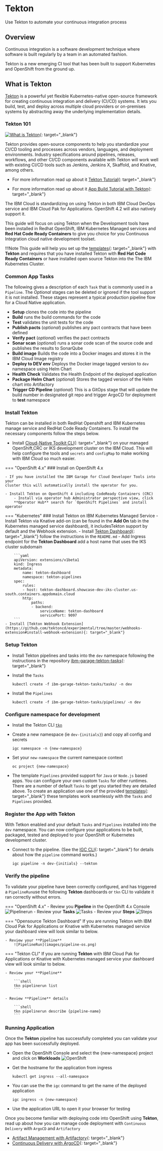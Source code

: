 # Tekton

Use Tekton to automate your continuous integration process

## Overview

Continuous integration is a software development technique where software is built regularly by a team in an automated fashion.

Tekton is a new emerging CI tool that has been built to support Kubernetes and OpenShift from the ground up.

## What is Tekton

[Tekton](https://tekton.dev/) is a powerful yet flexible Kubernetes-native open-source framework for creating continuous integration and delivery (CI/CD) systems. It lets you build, test, and deploy across multiple cloud providers or on-premises systems by abstracting away the underlying implementation details.

### Tekton 101

[![What is Tekton](http://img.youtube.com/vi/TWxKD9dLpmk/0.jpg)](https://youtu.be/TWxKD9dLpmk "What is Tekton"){: target="_blank"}

Tekton provides open-source components to help you standardize your CI/CD tooling and processes across vendors, languages, and deployment environments. Industry specifications around pipelines, releases, workflows, and other CI/CD components available with Tekton will work well with existing CI/CD tools such as Jenkins, Jenkins X, Skaffold, and Knative, among others.

- For more information read up about it [Tekton Tutorial](https://developer.ibm.com/tutorials/knative-build-app-development-with-tekton/){: target="_blank"}

- For more information read up about it [App Build Tutorial with Tekton](https://developer.ibm.com/tutorials/knative-build-app-development-with-tekton/){: target="_blank"}

The IBM Cloud is standardizing on using Tekton in both IBM Cloud DevOps service and IBM Cloud Pak for Applications. OpenShift 4.2 will also natively support it.

This guide will focus on using Tekton when the Development tools have been installed in Redhat OpenShift, IBM Kubernetes Managed services and **Red Hat Code Ready Containers** to give you choice for you Continuous Integration cloud native development toolset.

!!!Note
    This guide will help you set up the [templates](../starter-kit/starter-kit.md){: target="_blank"} with  **Tekton** and requires that you have installed Tekton with **Red Hat Code Ready Containers** or have installed open source Tekton into the The IBM Kubernetes Cluster.

### Common App Tasks

The following gives a description of each `Task` that is commonly used in a
 `Pipeline`. The *Optional* stages can be deleted or ignored if the tool support it is not installed. These stages represent a typical production pipeline flow for a Cloud Native application.

- **Setup** clones the code into the pipeline
- **Build** runs the build commands for the code
- **Test** validates the unit tests for the code
- **Publish pacts** (*optional*) publishes any pact contracts that have been defined
- **Verify pact** (*optional*) verifies the pact contracts
- **Sonar scan** (*optional*) runs a sonar code scan of the source code and publishes the results to SonarQube
- **Build image** Builds the code into a Docker images and stores it in the IBM Cloud Image registry
- **Deploy to DEV env** Deploys the Docker image tagged version to `dev` namespace using Helm Chart
- **Health Check** Validates the Health Endpoint of the deployed application
- **Package Helm Chart** (*optional*) Stores the tagged version of the Helm chart into Artifactory
- **Trigger CD Pipeline** (*optional*) This is a GitOps stage that will
 update the build number in designated git repo and trigger ArgoCD for
  deployment to **test** namespace

### Install Tekton

Tekton can be installed in both RedHat Openshift and IBM Kubernetes manage
 service and RedHat Code Ready Containers. To install the necessary
  components follow the steps below.

- Install [Cloud-Native Toolkit CLI](../../learning/dev-setup.md#install-the-cloud-native-toolkit-command-line-interface-cli){: target="_blank"} on your managed OpenShift,CRC or IKS development cluster on the IBM Cloud. This will help configure the tools and `secrets` and `configMap` to make working with IBM Cloud so much easier.

=== "OpenShift 4.x"
    ### Install on OpenShift 4.x

    - If you have installed the IBM Garage for Cloud Developer Tools into your
    cluster this will automatically install the operator for you.

    - Install Tekton on OpenShift 4 including CodeReady Containers (CRC)
        - Install via operator hub Administrator perspective view, click
        **Operator Hub** search for `OpenShift Pipelines` and install operator

=== "Kubernetes"
    ### Install Tekton on IBM Kubernetes Managed Service
    - Install Tekton via Knative add-on (can be found in the **Add On** tab in the Kubernetes managed service dashboard), it includesTekton support by default and the Webhook extension.
    - Install [Tekton Dashboard](https://github.com/tektoncd/dashboard#install-dashboard){: target="_blank"} follow the instructions in the `README.md`
    - Add Ingress endpoint for the **Tekton Dashboard** add a host name that uses the IKS cluster subdomain

        ```yaml
        apiVersion: extensions/v1beta1
        kind: Ingress
        metadata:
            name: tekton-dashboard
            namespace: tekton-pipelines
        spec:
            rules:
            - host: tekton-dashboard.showcase-dev-iks-cluster.us-south.containers.appdomain.cloud
            http:
                paths:
                - backend:
                    serviceName: tekton-dashboard
                    servicePort: 9097
        ```
    - Install [Tekton Webhook Extension](https://github.com/tektoncd/experimental/tree/master/webhooks-extension#install-webhook-extension){: target="_blank"}

### Setup Tekton

- Install Tekton pipelines and tasks into the `dev` namespace following the
 instructions in the repository [ibm-garage-tekton-tasks](https://github.com/cloud-native-toolkit/ibm-garage-tekton-tasks/blob/master/README.md){: target="_blank"}
- Install the `Tasks`

    ```shell
    kubectl create -f ibm-garage-tekton-tasks/tasks/ -n dev
    ```

- Install the `Pipelines`

    ```shell
    kubectl create -f ibm-garage-tekton-tasks/pipelines/ -n dev
    ```

### Configure namespace for development

- Install the Tekton CLI [`tkn`](https://github.com/tektoncd/cli)

- Create a new namespace (ie `dev-{initials}`) and copy all config and secrets

  ```shell
  igc namespace -n {new-namespace}
  ```

- Set your `new-namespace` the current namespace context

  ```shell
  oc project {new-namespace}
  ```

- The template `Pipelines` provided support for `Java` or `Node.js` based apps. You can configure your own custom `Tasks` for other runtimes. There are a number of default `Tasks` to get you started they are detailed above. To create an application use one of the provided [templates](../starter-kit/starter-kit.md){: target="_blank"} these templates work seamlessly with the `Tasks` and `Pipelines` provided.

### Register the App with Tekton

With Tetkon enabled and your default `Tasks` and `Pipelines` installed into
 the `dev` namespace. You can now configure your applications to be built, packaged, tested and deployed to your OpenShift or Kubernetes development cluster.

- Connect to the pipeline. (See the [IGC CLI](../../reference/cli.md){: target="_blank"} for details about how the `pipeline` command works.)

    ```shell
    igc pipeline -n dev-{initials} --tekton
    ```

### Verify the pipeline

To validate your pipeline have been correctly configured, and has triggered a `PipelineRun`use the following **Tekton** dashboards or `tkn` CLI to validate it ran correctly without errors.

=== "OpenShift 4.x"
    - Review you **Pipeline** in the OpenShift 4.x Console
        ![Pipelinerun](images/pipeline.png)
    - Review your **Tasks**
        ![Tasks](images/tasks.png)
    - Review your **Steps**
        ![Steps](images/steps.png)

=== "Opensource Tekton Dashboard"
    If you are running Tekton with IBM Cloud Pak for Applications or Knative with Kubernetes managed service your dashboard view will look similar to below.

    - Review your **Pipeline**
        ![PipelineRun](images/pipeline-os.png)

=== "Tekton CLI"
    If you are running **Tekton** with IBM Cloud Pak for Applications or Knative
    with Kubernetes managed service your dashboard view will look similar to below.

    - Review your **Pipeline**

        ```shell
        tkn pipelinerun list
        ```

    - Review **Pipeline** details

        ```shell
        tkn pipelinerun describe {pipeline-name}
        ```

### Running Application

Once the **Tekton** pipeline has successfully completed you can validate your app has been successfully deployed.

- Open the OpenShift Console and select the {new-namespace} project and click on **Workloads**
    ![OpenShift](images/openshiftconsole.png)

- Get the hostname for the application from ingress

    ```shell
    kubectl get ingress --all-namespace
    ```

- You can use the the `igc` command to get the name of the deployed application

    ```shell
    igc ingress -n {new-namespace}
    ```

- Use the application URL to open it your browser for testing

Once you become familiar with deploying code into OpenShift using **Tekton**, read up about how you can manage code deployment with `Continuous Delivery` with `ArgoCD` and `Artifactory`

- [Artifact Management with Artifactory](artifactory.md){: target="_blank"}
- [Continuous Delivery with ArgoCD](argocd.md){: target="_blank"}
